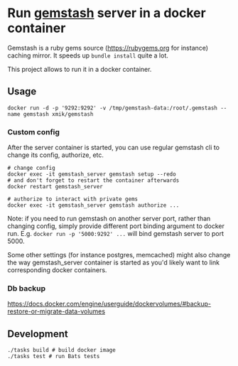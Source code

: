 # Run [gemstash](https://github.com/bundler/gemstash) server in a docker container

Gemstash is a ruby gems source (https://rubygems.org for instance) caching mirror. It speeds up `bundle install` quite a lot.

This project allows to run it in a docker container.

## Usage

```
docker run -d -p '9292:9292' -v /tmp/gemstash-data:/root/.gemstash --name gemstash xmik/gemstash
```

### Custom config

After the server container is started, you can use regular gemstash cli to change its config, authorize, etc.

```
# change config
docker exec -it gemstash_server gemstash setup --redo
# and don't forget to restart the container afterwards
docker restart gemstash_server

# authorize to interact with private gems
docker exec -it gemstash_server gemstash authorize ...
```

Note: if you need to run gemstash on another server port, rather than changing config, simply provide different port binding argument to docker run. E.g. `docker run -p '5000:9292' ...` will bind gemstash server to port 5000.

Some other settings (for instance postgres, memcached) might also change the way gemstash_server container is started as you'd likely want to link corresponding docker containers.

### Db backup

https://docs.docker.com/engine/userguide/dockervolumes/#backup-restore-or-migrate-data-volumes


## Development
```
./tasks build # build docker image
./tasks test # run Bats tests
```
